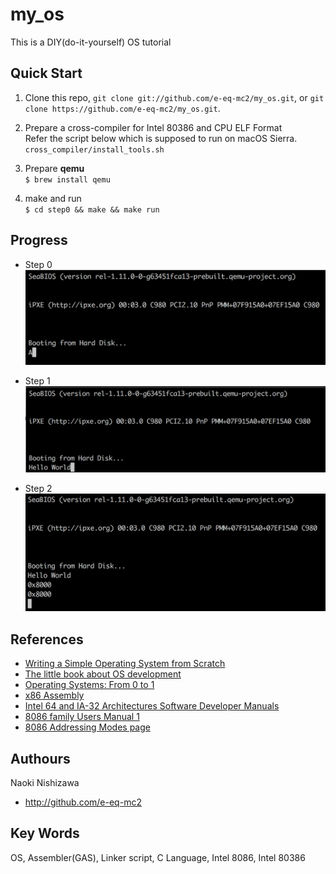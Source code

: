 my_os
========
This is a DIY(do-it-yourself) OS tutorial

Quick Start
--------
1. Clone this repo, `git clone git://github.com/e-eq-mc2/my_os.git`, or `git clone https://github.com/e-eq-mc2/my_os.git`.

2. Prepare a cross-compiler for Intel 80386 and CPU ELF Format  
Refer the script below which is supposed to run on macOS Sierra.  
`cross_compiler/install_tools.sh`

3. Prepare **qemu**  
`$ brew install qemu`

4. make and run  
`$ cd step0 && make && make run`

Progress
--------
- Step 0
![](img/step0.png?raw=true)

- Step 1
![](img/step1.png?raw=true)

- Step 2
![](img/step2.png?raw=true)


References
--------
- [Writing a Simple Operating System from Scratch](https://www.cs.bham.ac.uk/~exr/lectures/opsys/10_11/lectures/os-dev.pdf)
- [The little book about OS development](https://littleosbook.github.io/)
- [Operating Systems: From 0 to 1](https://github.com/tuhdo/os01)
- [x86 Assembly](https://en.wikibooks.org/wiki/X86_Assembly)
- [Intel 64 and IA-32 Architectures Software Developer Manuals](https://software.intel.com/en-us/articles/intel-sdm)
- [8086 family Users Manual 1](https://edge.edx.org/c4x/BITSPilani/EEE231/asset/8086_family_Users_Manual_1_.pdf)
- [8086 Addressing Modes page](http://www.ic.unicamp.br/~celio/mc404s2-03/addr_modes/intel_addr.html)

Authours
--------
Naoki Nishizawa
* <http://github.com/e-eq-mc2>

Key Words
--------
OS, Assembler(GAS), Linker script, C Language, Intel 8086, Intel 80386
